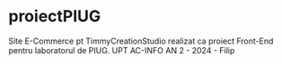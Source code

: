 # proiectPIUG
Site E-Commerce pt TimmyCreationStudio realizat ca proiect Front-End pentru laboratorul de PIUG. UPT AC-INFO AN 2 - 2024 - Filip 
